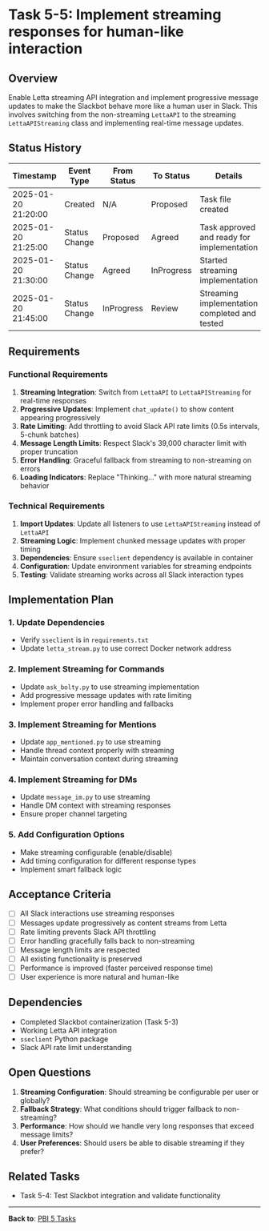 # Task 5-5: Implement streaming responses for human-like interaction

## Overview

Enable Letta streaming API integration and implement progressive message updates to make the Slackbot behave more like a human user in Slack. This involves switching from the non-streaming `LettaAPI` to the streaming `LettaAPIStreaming` class and implementing real-time message updates.

## Status History

| Timestamp | Event Type | From Status | To Status | Details | User |
|-----------|------------|-------------|-----------|---------|------|
| 2025-01-20 21:20:00 | Created | N/A | Proposed | Task file created | AI_Agent |
| 2025-01-20 21:25:00 | Status Change | Proposed | Agreed | Task approved and ready for implementation | AI_Agent |
| 2025-01-20 21:30:00 | Status Change | Agreed | InProgress | Started streaming implementation | AI_Agent |
| 2025-01-20 21:45:00 | Status Change | InProgress | Review | Streaming implementation completed and tested | AI_Agent |

## Requirements

### Functional Requirements
1. **Streaming Integration**: Switch from `LettaAPI` to `LettaAPIStreaming` for real-time responses
2. **Progressive Updates**: Implement `chat_update()` to show content appearing progressively
3. **Rate Limiting**: Add throttling to avoid Slack API rate limits (0.5s intervals, 5-chunk batches)
4. **Message Length Limits**: Respect Slack's 39,000 character limit with proper truncation
5. **Error Handling**: Graceful fallback from streaming to non-streaming on errors
6. **Loading Indicators**: Replace "Thinking..." with more natural streaming behavior

### Technical Requirements
1. **Import Updates**: Update all listeners to use `LettaAPIStreaming` instead of `LettaAPI`
2. **Streaming Logic**: Implement chunked message updates with proper timing
3. **Dependencies**: Ensure `sseclient` dependency is available in container
4. **Configuration**: Update environment variables for streaming endpoints
5. **Testing**: Validate streaming works across all Slack interaction types

## Implementation Plan

### 1. Update Dependencies
- Verify `sseclient` is in `requirements.txt`
- Update `letta_stream.py` to use correct Docker network address

### 2. Implement Streaming for Commands
- Update `ask_bolty.py` to use streaming implementation
- Add progressive message updates with rate limiting
- Implement proper error handling and fallbacks

### 3. Implement Streaming for Mentions
- Update `app_mentioned.py` to use streaming
- Handle thread context properly with streaming
- Maintain conversation context during streaming

### 4. Implement Streaming for DMs
- Update `message_im.py` to use streaming
- Handle DM context with streaming responses
- Ensure proper channel targeting

### 5. Add Configuration Options
- Make streaming configurable (enable/disable)
- Add timing configuration for different response types
- Implement smart fallback logic

## Acceptance Criteria

- [ ] All Slack interactions use streaming responses
- [ ] Messages update progressively as content streams from Letta
- [ ] Rate limiting prevents Slack API throttling
- [ ] Error handling gracefully falls back to non-streaming
- [ ] Message length limits are respected
- [ ] All existing functionality is preserved
- [ ] Performance is improved (faster perceived response time)
- [ ] User experience is more natural and human-like

## Dependencies

- Completed Slackbot containerization (Task 5-3)
- Working Letta API integration
- `sseclient` Python package
- Slack API rate limit understanding

## Open Questions

1. **Streaming Configuration**: Should streaming be configurable per user or globally?
2. **Fallback Strategy**: What conditions should trigger fallback to non-streaming?
3. **Performance**: How should we handle very long responses that exceed message limits?
4. **User Preferences**: Should users be able to disable streaming if they prefer?

## Related Tasks

- Task 5-4: Test Slackbot integration and validate functionality

---

**Back to**: [PBI 5 Tasks](./tasks.md)
